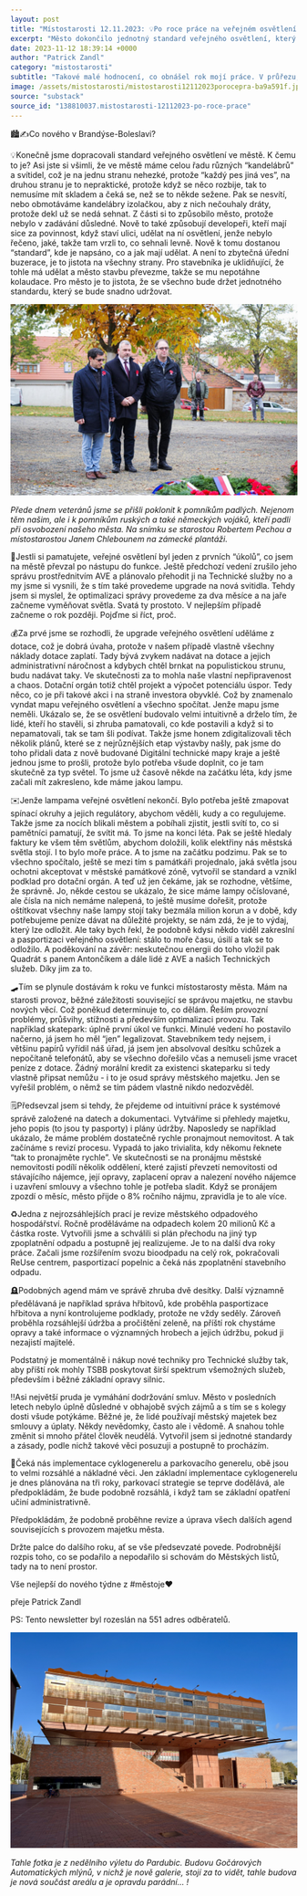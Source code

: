 ```yaml
---
layout: post
title: "Místostarosti 12.11.2023: 💡Po roce práce na veřejném osvětlení "
excerpt: "Město dokončilo jednotný standard veřejného osvětlení, který zjednoduší údržbu a zajistí konzistenci při nových developerských projektech. Příprava na modernizaci osvětlení zabrala přes rok kvůli chybějícím datům – musely se zmapovat lampy, okruhy i spotřeba energie. Žádost o dotaci je nyní podána, ale chybí označení lamp čísly, což by bylo nákladné. Místní politici také uctili památku padlých vojáků u příležitosti Dne veteránů."
date: 2023-11-12 18:39:14 +0000
author: "Patrick Zandl"
category: "mistostarosti"
subtitle: "Takové malé hodnocení, co obnášel rok mojí práce. V průřezu, nebojte, žádné velké podrobnosti. "
image: /assets/mistostarosti/mistostarosti12112023porocepra-ba9a591f.jpeg
source: "substack"
source_id: "138810037.mistostarosti-12112023-po-roce-prace"
---
```


🏙️✍️Co nového v Brandýse-Boleslavi?

💡Konečně jsme dopracovali standard veřejného osvětlení ve městě. K čemu to je? Asi jste si všimli, že ve městě máme celou řadu různých “kandelábrů” a svítidel, což je na jednu stranu nehezké, protože “každý pes jiná ves”, na druhou stranu je to nepraktické, protože když se něco rozbije, tak to nemusíme mít skladem a čeká se, než se to někde sežene. Pak se nesvítí, nebo obmotáváme kandelábry izolačkou, aby z nich nečouhaly dráty, protože dekl už se nedá sehnat. Z části si to způsobilo město, protože nebylo v zadávání důsledné. Nově to také způsobují developeři, kteří mají sice za povinnost, když staví ulici, udělat na ní osvětlení, jenže nebylo řečeno, jaké, takže tam vrzli to, co sehnali levně. Nově k tomu dostanou “standard”, kde je napsáno, co a jak mají udělat. A není to zbytečná úřední buzerace, je to jistota na všechny strany. Pro stavebníka je uklidňující, že tohle má udělat a město stavbu převezme, takže se mu nepotáhne kolaudace. Pro město je to jistota, že se všechno bude držet jednotného standardu, který se bude snadno udržovat.

![](/assets/mistostarosti/mistostarosti12112023porocepra-ba9a591f.jpeg)

*Přede dnem veteránů jsme se přišli poklonit k pomníkům padlých. Nejenom těm našim, ale i k pomníkům ruských a také německých vojáků, kteří padli při osvobození našeho města. Na snímku se starostou Robertem Pechou a místostarostou Janem Chlebounem na zámecké plantáži.*

🔦Jestli si pamatujete, veřejné osvětlení byl jeden z prvních “úkolů”, co jsem na městě převzal po nástupu do funkce. Ještě předchozí vedení zrušilo jeho správu prostřednitvím AVE a plánovalo přehodit ji na Technické služby no a my jsme si vysnili, že s tím také provedeme upgrade na nová svitidla. Tehdy jsem si myslel, že optimalizaci správy provedeme za dva měsíce a na jaře začneme vyměňovat světla. Svatá ty prostoto. V nejlepším případě začneme o rok později. Pojďme si říct, proč.

💰Za prvé jsme se rozhodli, že upgrade veřejného osvětlení uděláme z dotace, což je dobrá úvaha, protože v našem případě vlastně všechny náklady dotace zaplatí. Tady bývá zvykem nadávat na dotace a jejich administrativní náročnost a kdybych chtěl brnkat na populistickou strunu, budu nadávat taky. Ve skutečnosti za to mohla naše vlastní nepřipravenost a chaos. Dotační orgán totiž chtěl projekt a výpočet potenciálu úspor. Tedy něco, co je při takové akci i na straně investora obyvklé. Což by znamenalo vyndat mapu veřejného osvětlení a všechno spočítat. Jenže mapu jsme neměli. Ukázalo se, že se osvětlení budovalo velmi intuitivně a drželo tím, že lidé, kteří ho stavěli, si zhruba pamatovali, co kde postavili a když si to nepamatovali, tak se tam šli podívat. Takže jsme honem zdigitalizovali těch několik plánů, které se z nejrůznějších etap výstavby našly, pak jsme do toho přidali data z nově budované Digitální technické mapy kraje a ještě jednou jsme to prošli, protože bylo potřeba všude doplnit, co je tam skutečně za typ světel. To jsme už časově někde na začátku léta, kdy jsme začali mít zakresleno, kde máme jakou lampu.

✉️Jenže lampama veřejné osvětlení nekončí. Bylo potřeba ještě zmapovat spínací okruhy a jejich regulátory, abychom věděli, kudy a co regulujeme. Takže jsme za nocích blikali městem a pobíhali zjistit, jestli svítí to, co si pamětníci pamatují, že svítit má. To jsme na konci léta. Pak se ještě hledaly faktury ke všem těm světlům, abychom doložili, kolik elektřiny nás městská světla stojí. I to bylo moře práce. A to jsme na začátku podzimu. Pak se to všechno spočítalo, ještě se mezi tím s památkáři projednalo, jaká světla jsou ochotni akceptovat v městské památkové zóně, vytvořil se standard a vznikl podklad pro dotační orgán. A teď už jen čekáme, jak se rozhodne, většíme, že správně. Jo, někde cestou se ukázalo, že sice máme lampy očíslované, ale čísla na nich nemáme nalepená, to ještě musíme dořešit, protože oštítkovat všechny naše lampy stojí taky bezmála milion korun a v době, kdy potřebujeme peníze dávat na důležité projekty, se nám zdá, že je to výdaj, který lze odložit. Ale taky bych řekl, že podobně kdysi někdo viděl zakreslní a pasportizaci veřejného osvětlení: stálo to moře času, úsilí a tak se to odložilo. A poděkování na závěr: neskutečnou energii do toho vložil pak Quadrát s panem Antončíkem a dále lidé z AVE a našich Technických služeb. Díky jim za to.

🛹Tím se plynule dostávám k roku ve funkci místostarosty města. Mám na starosti provoz, běžné záležitosti související se správou majetku, ne stavbu nových věcí. Což poněkud determinuje to, co dělám. Řeším provozní problémy, průšvihy, stížnosti a především optimalizaci provozu. Tak například skatepark: úplně první úkol ve funkci. Minulé vedení ho postavilo načerno, já jsem ho měl “jen” legalizovat. Stavebníkem tedy nejsem, i většinu papírů vyřídil náš úřad, já jsem jen absolvoval desítku schůzek a nepočítaně telefonátů, aby se všechno dořešilo včas a nemuseli jsme vracet peníze z dotace. Žádný morální kredit za existenci skateparku si tedy vlastně připsat nemůžu - i to je osud správy městského majetku. Jen se vyřešil problém, o němž se tím pádem vlastně nikdo nedozvěděl.

🗒️Předsevzal jsem si tehdy, že přejdeme od intuitivní práce k systémové správě založené na datech a dokumentaci. Vytváříme si přehledy majetku, jeho popis (to jsou ty pasporty) i plány údržby. Naposledy se například ukázalo, že máme problém dostatečně rychle pronajmout nemovitost. A tak začínáme s revizí procesu. Vypadá to jako trivialita, kdy někomu řeknete “tak to pronajměte rychle”. Ve skutečnosti se na pronájmu městské nemovitosti podílí několik oddělení, které zajistí převzetí nemovitosti od stávajícího nájemce, její opravy, zaplacení oprav a nalezení nového nájemce i uzavření smlouvy a všechno tohle je potřeba sladit. Když se pronájem zpozdí o měsíc, město přijde o 8% ročního nájmu, zpravidla je to ale více.

♻️Jedna z nejrozsáhlejších prací je revize městského odpadového hospodářství. Ročně proděláváme na odpadech kolem 20 milionů Kč a částka roste. Vytvořili jsme a schválili si plán přechodu na jiný typ zpoplatnění odpadu a postupně jej realizujeme. Je to na další dva roky práce. Začali jsme rozšířením svozu bioodpadu na celý rok, pokračovali ReUse centrem, pasportizací popelnic a čeká nás zpoplatnění stavebního odpadu.

🪦Podobných agend mám ve správě zhruba dvě desítky. Další významně předělávaná je například správa hřbitovů, kde proběhla pasportizace hřbitova a nyní kontrolujeme podklady, protože ne vždy seděly. Zároveň proběhla rozsáhlejší údržba a pročištění zeleně, na příští rok chystáme opravy a také informace o významných hrobech a jejich údržbu, pokud ji nezajistí majitelé.

Podstatný je momentálně i nákup nové techniky pro Technické služby tak, aby příští rok mohly TSBB poskytovat širší spektrum všemožných služeb, především i běžné základní opravy silnic.

‼️Asi největší pruda je vymáhání dodržování smluv. Město v posledních letech nebylo úplně důsledné v obhajobě svých zájmů a s tím se s kolegy dosti všude potýkáme. Běžné je, že lidé používají městský majetek bez smlouvy a úplaty. Někdy nevědomky, často ale i vědomě. A snahou tohle změnit si mnoho přátel člověk neudělá. Vytvořil jsem si jednotné standardy a zásady, podle nichž takové věci posuzuji a postupně to procházím.

🚴Čeká nás implementace cyklogenerelu a parkovacího generelu, obě jsou to velmi rozsáhlé a nákladné věci. Jen základní implementace cyklogenerelu je dnes plánována na tři roky, parkovací strategie se teprve dodělává, ale předpokládám, že bude podobně rozsáhlá, i když tam se základní opatření učiní administrativně.

Předpokládám, že podobně proběhne revize a úprava všech dalších agend souvisejících s provozem majetku města.

Držte palce do dalšího roku, ať se vše předsevzaté povede. Podrobnější rozpis toho, co se podařilo a nepodařilo si schovám do Městských listů, tady na to není prostor.

Vše nejlepší do nového týdne z #městoje♥️

přeje Patrick Zandl

PS: Tento newsletter byl rozeslán na 551 adres odběratelů.

![](/assets/mistostarosti/mistostarosti12112023porocepra-7c938fe3.jpeg)

*Tahle fotka je z nedělního výletu do Pardubic. Budovu Gočárových Automatických mlýnů, v nichž je nově galerie, stojí za to vidět, tahle budova je nová součást areálu a je opravdu parádní… !*